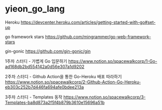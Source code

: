 # yieon_go_lang

Heroku
https://devcenter.heroku.com/articles/getting-started-with-go#set-up

go framework stars
https://github.com/mingrammer/go-web-framework-stars

gin-gonic
https://github.com/gin-gonic/gin

1주차 스터디 - 가볍게 Go 입문하기
https://www.notion.so/spacewalkcorp/1-Go-ad168db2bd554142a0d56e307a1d9202

2주차 스터디 - Github Action을 통한 Go-Heroku 배포 따라하기
https://www.notion.so/spacewalkcorp/2-Github-Action-Go-Heroku-eb303c252b7d446fa694afe0bdee213a

3주차 스터디 - Templates 동작
https://www.notion.so/spacewalkcorp/3-Templates-ba8d873a2f5f4b879b3610e15696a51b

